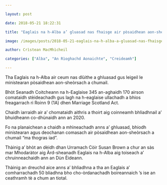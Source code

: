 ```yaml
---

layout: post

date: 2018-05-21 18:22:31

title: "Eaglais na h-Alba a’ gluasad nas fhaisge air pòsaidhean aon-sheòrsach"

image: /images/posts/2018-05-21-eaglais-na-h-alba-a-gluasad-nas-fhaisge-air-posaidhean-aon-sheorsach.webp

author: Crìstean MacMhìcheil

categories: ["Alba", "An Rìoghachd Aonaichte", "Creideamh"]

---
```


Tha Eaglais na h-Alba air ceum nas dlùithe a ghluasad gus leigeil le ministearan pòsaidhean aon-sheòrsach a chumail.

Bhòt Seanadh Coitcheann na h-Eaglaise 345 an-aghaidh 170 airson comataidh stèideachadh gus lagh na h-eaglaise ullachadh a bhios freagarrach ri Roinn 9 (1A) dhen Marriage Scotland Act.

Chaidh iarraidh air a’ chomataidh aithris a thoirt aig coinneamh bhliadhnail a’ bhuidheann co-dhùnaidh ann an 2020.

Fo na planaichean a chaidh a mhìneachadh anns a’ ghluasad, bhiodh ministearan agus deochanan comasach air pòsaidhean aon-sheòrsach a chumail “ma thogras iad”.

Thàinig a’ bhòt an dèidh dhan Urramach Còir Susan Brown a chur an sàs mar Mhodaràtor aig Àrd-sheanadh Eaglais na h-Alba aig toiseach a’ chruinneachaidh ann an Dùn Èideann.

Thàinig an dreuchd aice anns a’ bhliadhna a tha an Eaglais a’ comharrachadh 50 bliadhna bho cho-òrdanachadh boireannaich ’s ise an ceathramh tè a chum an tiotal.
